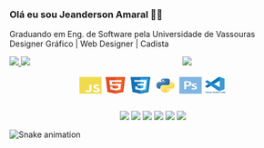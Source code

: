### Olá eu sou Jeanderson Amaral 🤙🏼

Graduando em Eng. de Software pela Universidade de Vassouras <br>
Designer Gráfico | Web Designer | Cadista

<img width="200px" align="right" src="https://cdn.discordapp.com/attachments/761373678667300885/1043721829623287828/giphy.gif"></img>

<div align="left" >
  <a href="https://github.com/JeandersonAmaral">
  <img height="160em" src="https://github-readme-stats.vercel.app/api?username=JeandersonAmaral&show_icons=true&theme=dark&include_all_commits=true&count_private=true"/>
  <img height="160em" src="https://github-readme-stats.vercel.app/api/top-langs/?username=JeandersonAmaral&layout=compact&langs_count=7&theme=dark"/>
  </a>
</div>
  
<div style="display: inline_block" align="center" ><br>
  <img align="center" alt="Js" height="30" width="40" src="https://raw.githubusercontent.com/devicons/devicon/master/icons/javascript/javascript-plain.svg">
  <img align="center" alt="HTML" height="30" width="40" src="https://raw.githubusercontent.com/devicons/devicon/master/icons/html5/html5-original.svg">
  <img align="center" alt="CSS" height="30" width="40" src="https://raw.githubusercontent.com/devicons/devicon/master/icons/css3/css3-original.svg">
  <img align="center" alt="Python" height="30" width="40" src="https://raw.githubusercontent.com/devicons/devicon/master/icons/python/python-original.svg">
  <img align="center" alt="Photoshop" height="30" width="40" src="https://raw.githubusercontent.com/devicons/devicon/master/icons/photoshop/photoshop-plain.svg">
  <img align="center" alt="VsCode" height="30" width="40" src="https://raw.githubusercontent.com/devicons/devicon/master/icons/vscode/vscode-original-wordmark.svg">
</div>
  
 ##
  
 <div align="center"> 
    <a href="https://www.instagram.com/jeandersondesign/" target="_blank"><img src="https://img.shields.io/badge/-Instagram-%23E4405F?style=for-the-badge&logo=instagram&logoColor=white" target="_blank"></a>
    <a href = "mailto:jeanderson.amaral@outlook.com"><img src="https://img.shields.io/badge/Microsoft_Outlook-0078D4?style=for-the-badge&logo=microsoft-outlook&logoColor=white" target="_blank"></a>
    <a href="https://www.linkedin.com/in/jeanderson-amaral/" target="_blank"><img src="https://img.shields.io/badge/-LinkedIn-%230077B5?style=for-the-badge&logo=linkedin&logoColor=white" target="_blank"></a> 
    <a href="https://api.whatsapp.com/send?phone=5521901100393&text=Ol%C3%A1%2C%20gostaria%20de%20informa%C3%A7%C3%B5es%20sobre%20designer%20e%20propaganda!%20%F0%9F%98%84" target="_blank"><img src="https://img.shields.io/badge/WhatsApp-25D366?style=for-the-badge&logo=whatsapp&logoColor=white" target="_blank"></a>
    <a href="https://www.facebook.com/jeanderson.pn" target="_blank"><img src="https://img.shields.io/badge/Facebook-1877F2?style=for-the-badge&logo=facebook&logoColor=white" target="_blank"></a>
   <a href="jeandersonamaral.github.io" target="_blank"><img src="https://img.shields.io/badge/website-000000?style=for-the-badge&logo=About.me&logoColor=white" target="_blank"></a>
</div>
  
![Snake animation](https://github.com/JeandersonAmaral/JeandersonAmaral/blob/output/github-contribution-grid-snake.svg)


  

